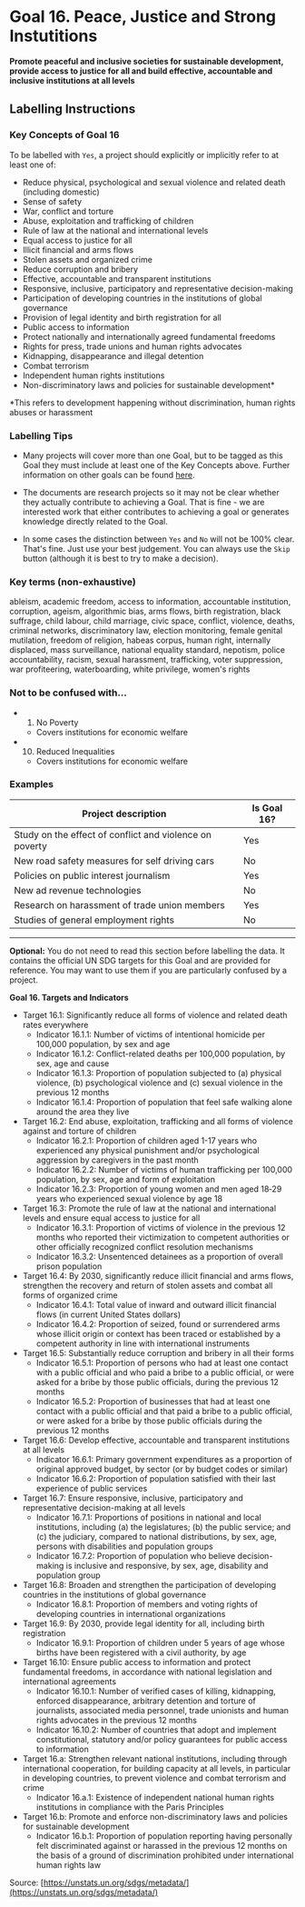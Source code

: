# Goal 16. Peace, Justice and Strong Instutitions
**Promote peaceful and inclusive societies for sustainable development, provide access to justice for all and build effective, accountable and inclusive institutions at all levels**

## Labelling Instructions

### Key Concepts of Goal 16

To be labelled with `Yes`, a project should explicitly or implicitly refer to at least one of:

* Reduce physical, psychological and sexual violence and related death (including domestic)
* Sense of safety 
* War, conflict and torture
* Abuse, exploitation and trafficking of children
* Rule of law at the national and international levels
* Equal access to justice for all
* Illicit financial and arms flows
* Stolen assets and organized crime
* Reduce corruption and bribery
* Effective, accountable and transparent institutions
* Responsive, inclusive, participatory and representative decision-making
* Participation of developing countries in the institutions of global governance
* Provision of legal identity and birth registration for all
* Public access to information
* Protect nationally and internationally agreed fundamental freedoms
* Rights for press, trade unions and human rights advocates
* Kidnapping, disappearance and illegal detention
* Combat terrorism
* Independent human rights institutions
* Non-discriminatory laws and policies for sustainable development*

*This refers to development happening without discrimination, human rights abuses or harassment

### Labelling Tips

* Many projects will cover more than one Goal, but to be tagged as this Goal they must include at least one of the Key Concepts above. Further information on other goals can be found [here](https://unstats.un.org/sdgs/metadata/).

* The documents are research projects so it may not be clear whether they actually contribute to achieving a Goal. That is fine - we are interested work that either contributes to achieving a goal or generates knowledge directly related to the Goal.

* In some cases the distinction between `Yes` and `No` will not be 100% clear. That's fine. Just use your best judgement. You can always use the `Skip` button (although it is best to try to make a decision).

### Key terms (non-exhaustive)
ableism, academic freedom, access to information, accountable institution, corruption, ageism, algorithmic bias, arms flows, birth registration, black suffrage, child labour, child marriage, civic space, conflict, violence, deaths, criminal networks, discriminatory law, election monitoring, female genital mutilation, freedom of religion, habeas corpus, human right, internally displaced, mass surveillance, national equality standard, nepotism, police accountability, racism, sexual harassment, trafficking, voter suppression, war profiteering, waterboarding, white privilege, women's rights


### Not to be confused with...

- 1. No Poverty
	- Covers institutions for economic welfare
- 10. Reduced Inequalities
	- Covers institutions for economic welfare

### Examples

| Project description                                     | Is Goal 16? |
|---------------------------------------------------------|-------------|
| Study on the effect of conflict and violence on poverty | Yes         |
| New road safety measures for self driving cars          | No          |
| Policies on public interest journalism                  | Yes         |
| New ad revenue technologies                             | No          |
| Research on harassment of trade union members           | Yes         |
| Studies of general employment rights                    | No          |

---

**Optional:** You do not need to read this section before labelling the data. It contains the official UN SDG targets for this Goal and are provided for reference. You may want to use them if you are particularly confused by a project.


**Goal 16. Targets and Indicators**

* Target 16.1: Significantly reduce all forms of violence and related death rates everywhere
	* Indicator 16.1.1: Number of victims of intentional homicide per 100,000 population, by sex and age
	* Indicator 16.1.2: Conflict-related deaths per 100,000 population, by sex, age and cause
	* Indicator 16.1.3: Proportion of population subjected to (a) physical violence, (b) psychological violence and (c) sexual violence in the previous 12 months
	* Indicator 16.1.4: Proportion of population that feel safe walking alone around the area they live
* Target 16.2: End abuse, exploitation, trafficking and all forms of violence against and torture of children
	* Indicator 16.2.1: Proportion of children aged 1-17 years who experienced any physical punishment and/or psychological aggression by caregivers in the past month
	* Indicator 16.2.2: Number of victims of human trafficking per 100,000 population, by sex, age and form of exploitation
	* Indicator 16.2.3: Proportion of young women and men aged 18‑29 years who experienced sexual violence by age 18
* Target 16.3: Promote the rule of law at the national and international levels and ensure equal access to justice for all
	* Indicator 16.3.1: Proportion of victims of violence in the previous 12 months who reported their victimization to competent authorities or other officially recognized conflict resolution mechanisms
	* Indicator 16.3.2: Unsentenced detainees as a proportion of overall prison population
* Target 16.4: By 2030, significantly reduce illicit financial and arms flows, strengthen the recovery and return of stolen assets and combat all forms of organized crime
	* Indicator 16.4.1: Total value of inward and outward illicit financial flows (in current United States dollars)
	* Indicator 16.4.2: Proportion of seized, found or surrendered arms whose illicit origin or context has been traced or established by a competent authority in line with international instruments
* Target 16.5: Substantially reduce corruption and bribery in all their forms
	* Indicator 16.5.1: Proportion of persons who had at least one contact with a public official and who paid a bribe to a public official, or were asked for a bribe by those public officials, during the previous 12 months
	* Indicator 16.5.2: Proportion of businesses that had at least one contact with a public official and that paid a bribe to a public official, or were asked for a bribe by those public officials during the previous 12 months
* Target 16.6: Develop effective, accountable and transparent institutions at all levels
	* Indicator 16.6.1: Primary government expenditures as a proportion of original approved budget, by sector (or by budget codes or similar)
	* Indicator 16.6.2: Proportion of population satisfied with their last experience of public services
* Target 16.7: Ensure responsive, inclusive, participatory and representative decision-making at all levels
	* Indicator 16.7.1: Proportions of positions in national and local institutions, including (a) the legislatures; (b) the public service; and (c) the judiciary, compared to national distributions, by sex, age, persons with disabilities and population groups
	* Indicator 16.7.2: Proportion of population who believe decision-making is inclusive and responsive, by sex, age, disability and population group
* Target 16.8: Broaden and strengthen the participation of developing countries in the institutions of global governance
	* Indicator 16.8.1: Proportion of members and voting rights of developing countries in international organizations
* Target 16.9: By 2030, provide legal identity for all, including birth registration
	* Indicator 16.9.1: Proportion of children under 5 years of age whose births have been registered with a civil authority, by age
* Target 16.10: Ensure public access to information and protect fundamental freedoms, in accordance with national legislation and international agreements
	* Indicator 16.10.1: Number of verified cases of killing, kidnapping, enforced disappearance, arbitrary detention and torture of journalists, associated media personnel, trade unionists and human rights advocates in the previous 12 months
	* Indicator 16.10.2: Number of countries that adopt and implement constitutional, statutory and/or policy guarantees for public access to information
* Target 16.a: Strengthen relevant national institutions, including through international cooperation, for building capacity at all levels, in particular in developing countries, to prevent violence and combat terrorism and crime
	* Indicator 16.a.1: Existence of independent national human rights institutions in compliance with the Paris Principles
* Target 16.b: Promote and enforce non-discriminatory laws and policies for sustainable development
	* Indicator 16.b.1: Proportion of population reporting having personally felt discriminated against or harassed in the previous 12 months on the basis of a ground of discrimination prohibited under international human rights law

Source: [https://unstats.un.org/sdgs/metadata/](https://unstats.un.org/sdgs/metadata/)